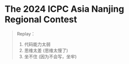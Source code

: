 # The 2024 ICPC Asia Nanjing Regional Contest

> Replay：
>
> 1. 代码能力太弱
> 2. 思维太差 (思维太慢了)
> 3. 坐不住 (因为不会写，坐牢)











